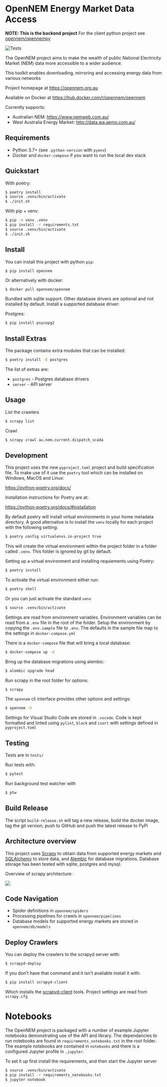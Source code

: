 # OpenNEM Energy Market Data Access

**NOTE: This is the backend project** For the client python project see [opennem/opennempy](https://github.com/opennem/opennempy)

![Tests](https://github.com/opennem/opennem/workflows/Tests/badge.svg)

The OpenNEM project aims to make the wealth of public National Electricity Market (NEM) data more accessible to a wider audience.

This toolkit enables downloading, mirroring and accessing energy data from various networks

Project homepage at https://opennem.org.au

Available on Docker at https://hub.docker.com/r/opennem/opennem

Currently supports:

- Australian NEM: https://www.nemweb.com.au/
- West Australia Energy Market: http://data.wa.aemo.com.au/

## Requirements

 * Python 3.7+ (see `.python-version` with `pyenv`)
 * Docker and `docker-compose` if you want to run the local dev stack

## Quickstart

With poetry:

```sh
$ poetry install
$ source .venv/bin/activate
$ ./init.sh
```

With pip + venv:

```sh
$ pip -m venv .venv
$ pip install -r requirements.txt
$ source .venv/bin/activate
$ ./init.sh
```

## Install

You can install this project with python `pip`:

```sh
$ pip install opennem
```

Or alternatively with docker:

```
$ docker pull opennem/opennem
```

Bundled with sqlite support. Other database drivers are optional and not installed by default. Install a supported database driver:

Postgres:

```sh
$ pip install psycopg2
```

## Install Extras

The package contains extra modules that can be installed:

```sh
$ poetry install -E postgres
```

The list of extras are:

 * `postgres` - Postgres database drivers
 * `server` - API server

## Usage

List the crawlers

```sh
$ scrapy list
```

Crawl

```sh
$ scrapy crawl au.nem.current.dispatch_scada
```

## Development

This project uses the new `pyproject.toml` project and build specification file. To make use of it use the `poetry` tool which can be installed on Windows, MacOS and Linux:

https://python-poetry.org/docs/

Installation instructions for Poetry are at:

https://python-poetry.org/docs/#installation

By default poetry will install virtual environments in your home metadata directory. A good alternative is to install the `venv` locally for each project with the following setting:

```sh
$ poetry config virtualenvs.in-project true
```

This will create the virtual environment within the project folder in a folder called `.venv`. This folder is ignored by git by default.

Setting up a virtual environment and installing requiements using Poetry:

```sh
$ poetry install
```

To activate the virtual environment either run:

```sh
$ poetry shell
```

Or you can just activate the standard `venv`

```sh
$ source .venv/bin/activate
```

Settings are read from environment variables. Environment variables can be read from a `.env` file in the root of the folder. Setup the environment by copying the `.env.sample` file to `.env`. The defaults in the sample file map to the settings in `docker-compose.yml`

There is a `docker-compose` file that will bring a local database:

```sh
$ docker-compose up -d
```

Bring up the database migrations using alembic:

```sh
$ alembic upgrade head
```

Run scrapy in the root folder for options:

```sh
$ scrapy
```

The `opennem` cli interface provides other options and settings:

```sh
$ opennem -h
```

Settings for Visual Studio Code are stored in `.vscode`. Code is kept formatted and linted using `pylint`, `black` and `isort` with settings defined in `pyproject.toml`

## Testing

Tests are in `tests/`

Run tests with:

```sh
$ pytest
```

Run background test watcher with

```sh
$ ptw
```

## Build Release

The script `build-release.sh` will tag a new release, build the docker image, tag the git version, push to GitHub and push the latest
release to PyPi


## Architecture overview

This project uses [Scrapy](https://scrapy.org/) to obtain data from supported energy markets and [SQLAlchemy](https://www.sqlalchemy.org/) to store data, and [Alembic](https://alembic.sqlalchemy.org/en/latest/) for database migrations. Database storage has been tested with sqlite, postgres and mysql.

Overview of scrapy architecture:

![](https://docs.scrapy.org/en/latest/_images/scrapy_architecture_02.png)

## Code Navigation

* Spider definitions in `opennem/spiders`
* Processing pipelines for crawls in `opennem/pipelines`
* Database models for supported energy markets are stored in `opennem/db/models`

## Deploy Crawlers

You can deploy the crawlers to the scrapyd server with:

```sh
$ scrapyd-deploy
```

If you don't have that command and it isn't available install it with:

```sh
$ pip install scrapyd-client
```

Which installs the [scrapyd-client](https://github.com/scrapy/scrapyd-client) tools. Project settings are read from `scrapy.cfg`

# Notebooks

The OpenNEM project is packaged with a number of example Jupyter notebooks demonstrating use of the API and library. The dependancies to run notebooks are found in `requirements_notebooks.txt` in the root folder. The example notebooks are contained in `notebooks` and there is a configured Jupyter profile in `.jupyter`.

To set it up first install the requirements, and then start the Jupyter server

```sh
$ source .venv/bin/activate
$ pip install -r requirements_notebooks.txt
$ jupyter notebook
```

